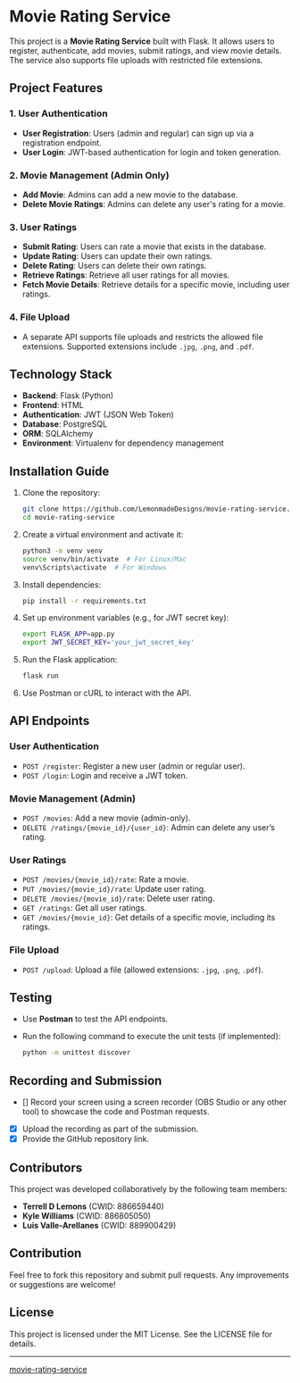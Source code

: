 # Movie Rating Service

This project is a **Movie Rating Service** built with Flask. It allows users to register, authenticate, add movies, submit ratings, and view movie details. The service also supports file uploads with restricted file extensions.

## Project Features

### 1. User Authentication

- **User Registration**: Users (admin and regular) can sign up via a registration endpoint.
- **User Login**: JWT-based authentication for login and token generation.

### 2. Movie Management (Admin Only)

- **Add Movie**: Admins can add a new movie to the database.
- **Delete Movie Ratings**: Admins can delete any user's rating for a movie.

### 3. User Ratings

- **Submit Rating**: Users can rate a movie that exists in the database.
- **Update Rating**: Users can update their own ratings.
- **Delete Rating**: Users can delete their own ratings.
- **Retrieve Ratings**: Retrieve all user ratings for all movies.
- **Fetch Movie Details**: Retrieve details for a specific movie, including user ratings.

### 4. File Upload

- A separate API supports file uploads and restricts the allowed file extensions. Supported extensions include `.jpg`, `.png`, and `.pdf`.

## Technology Stack

- **Backend**: Flask (Python)
- **Frontend**: HTML
- **Authentication**: JWT (JSON Web Token)
- **Database**: PostgreSQL
- **ORM**: SQLAlchemy
- **Environment**: Virtualenv for dependency management

## Installation Guide

1. Clone the repository:

   ```bash
   git clone https://github.com/LemonmadeDesigns/movie-rating-service.git
   cd movie-rating-service
   ```

2. Create a virtual environment and activate it:

   ```bash
   python3 -m venv venv
   source venv/bin/activate  # For Linux/Mac
   venv\Scripts\activate  # For Windows
   ```

3. Install dependencies:

   ```bash
   pip install -r requirements.txt
   ```

4. Set up environment variables (e.g., for JWT secret key):

   ```bash
   export FLASK_APP=app.py
   export JWT_SECRET_KEY='your_jwt_secret_key'
   ```

5. Run the Flask application:

   ```bash
   flask run
   ```

6. Use Postman or cURL to interact with the API.

## API Endpoints

### **User Authentication**

- `POST /register`: Register a new user (admin or regular user).
- `POST /login`: Login and receive a JWT token.

### **Movie Management (Admin)**

- `POST /movies`: Add a new movie (admin-only).
- `DELETE /ratings/{movie_id}/{user_id}`: Admin can delete any user’s rating.

### **User Ratings**

- `POST /movies/{movie_id}/rate`: Rate a movie.
- `PUT /movies/{movie_id}/rate`: Update user rating.
- `DELETE /movies/{movie_id}/rate`: Delete user rating.
- `GET /ratings`: Get all user ratings.
- `GET /movies/{movie_id}`: Get details of a specific movie, including its ratings.

### **File Upload**

- `POST /upload`: Upload a file (allowed extensions: `.jpg`, `.png`, `.pdf`).

## Testing

- Use **Postman** to test the API endpoints.
- Run the following command to execute the unit tests (if implemented):

  ```bash
  python -m unittest discover
  ```

## Recording and Submission

- [] Record your screen using a screen recorder (OBS Studio or any other tool) to showcase the code and Postman requests.
- [x] Upload the recording as part of the submission.
- [x] Provide the GitHub repository link.

## Contributors

This project was developed collaboratively by the following team members:

- **Terrell D Lemons** (CWID: 886659440)
- **Kyle Williams** (CWID: 886805050)
- **Luis Valle-Arellanes** (CWID: 889900429)

## Contribution

Feel free to fork this repository and submit pull requests. Any improvements or suggestions are welcome!

## License

This project is licensed under the MIT License. See the LICENSE file for details.

---

[movie-rating-service](https://github.com/LemonmadeDesigns/movie-rating-service)
